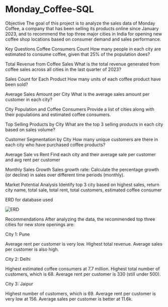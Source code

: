 # Monday_Coffee-SQL

Objective
The goal of this project is to analyze the sales data of Monday Coffee, a company that has been selling its products online since January 2023, and to recommend the top three major cities in India for opening new coffee shop locations based on consumer demand and sales performance.

Key Questions
Coffee Consumers Count
How many people in each city are estimated to consume coffee, given that 25% of the population does?

Total Revenue from Coffee Sales
What is the total revenue generated from coffee sales across all cities in the last quarter of 2023?

Sales Count for Each Product
How many units of each coffee product have been sold?

Average Sales Amount per City
What is the average sales amount per customer in each city?

City Population and Coffee Consumers
Provide a list of cities along with their populations and estimated coffee consumers.

Top Selling Products by City
What are the top 3 selling products in each city based on sales volume?

Customer Segmentation by City
How many unique customers are there in each city who have purchased coffee products?

Average Sale vs Rent
Find each city and their average sale per customer and avg rent per customer

Monthly Sales Growth
Sales growth rate: Calculate the percentage growth (or decline) in sales over different time periods (monthly).

Market Potential Analysis
Identify top 3 city based on highest sales, return city name, total sale, total rent, total customers, estimated coffee consumer



ERD for database used

![ERD ](https://github.com/user-attachments/assets/b9406fdd-9652-421b-8b8d-afa119649ed9)




Recommendations
After analyzing the data, the recommended top three cities for new store openings are:

City 1: Pune

Average rent per customer is very low.
Highest total revenue.
Average sales per customer is also high.


City 2: Delhi

Highest estimated coffee consumers at 7.7 million.
Highest total number of customers, which is 68.
Average rent per customer is 330 (still under 500).


City 3: Jaipur

Highest number of customers, which is 69.
Average rent per customer is very low at 156.
Average sales per customer is better at 11.6k.
